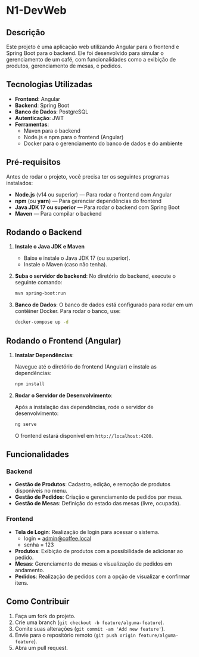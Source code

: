 
# N1-DevWeb

## Descrição

Este projeto é uma aplicação web utilizando Angular para o frontend e Spring Boot para o backend. Ele foi desenvolvido para simular o gerenciamento de um café, com funcionalidades como a exibição de produtos, gerenciamento de mesas, e pedidos.

## Tecnologias Utilizadas

- **Frontend**: Angular
- **Backend**: Spring Boot
- **Banco de Dados**: PostgreSQL
- **Autenticação**: JWT
- **Ferramentas**:
  - Maven para o backend
  - Node.js e npm para o frontend (Angular)
  - Docker para o gerenciamento do banco de dados e do ambiente

## Pré-requisitos

Antes de rodar o projeto, você precisa ter os seguintes programas instalados:

- **Node.js** (v14 ou superior) — Para rodar o frontend com Angular
- **npm** (ou **yarn**) — Para gerenciar dependências do frontend
- **Java JDK 17 ou superior** — Para rodar o backend com Spring Boot
- **Maven** — Para compilar o backend

## Rodando o Backend

1. **Instale o Java JDK e Maven**
   - Baixe e instale o Java JDK 17 (ou superior).
   - Instale o Maven (caso não tenha).

2. **Suba o servidor do backend**:
   No diretório do backend, execute o seguinte comando:

   ```bash
   mvn spring-boot:run
   ```

3. **Banco de Dados**:
   O banco de dados está configurado para rodar em um contêiner Docker. Para rodar o banco, use:

   ```bash
   docker-compose up -d
   ```

## Rodando o Frontend (Angular)

1. **Instalar Dependências**:
   
   Navegue até o diretório do frontend (Angular) e instale as dependências:

   ```bash
   npm install
   ```

2. **Rodar o Servidor de Desenvolvimento**:

   Após a instalação das dependências, rode o servidor de desenvolvimento:

   ```bash
   ng serve
   ```

   O frontend estará disponível em `http://localhost:4200`.

## Funcionalidades

### Backend

- **Gestão de Produtos**: Cadastro, edição, e remoção de produtos disponíveis no menu.
- **Gestão de Pedidos**: Criação e gerenciamento de pedidos por mesa.
- **Gestão de Mesas**: Definição do estado das mesas (livre, ocupada).
  
### Frontend

- **Tela de Login**: Realização de login para acessar o sistema.
  - login = admin@coffee.local
  - senha = 123
- **Produtos**: Exibição de produtos com a possibilidade de adicionar ao pedido.
- **Mesas**: Gerenciamento de mesas e visualização de pedidos em andamento.
- **Pedidos**: Realização de pedidos com a opção de visualizar e confirmar itens.

## Como Contribuir

1. Faça um fork do projeto.
2. Crie uma branch (`git checkout -b feature/alguma-feature`).
3. Comite suas alterações (`git commit -am 'Add new feature'`).
4. Envie para o repositório remoto (`git push origin feature/alguma-feature`).
5. Abra um pull request.

